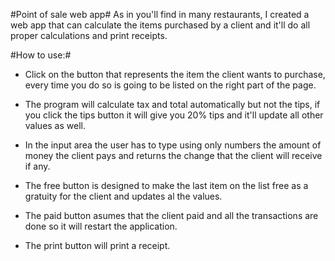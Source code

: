 #Point of sale web app#
As in you'll find in many restaurants, I created a web app that can calculate the items purchased by a client and it'll do all proper calculations and print receipts.

#How to use:#

- Click on the button that represents the item the client wants to purchase, every time you do so is going to be listed on the right part of the page.

- The program will calculate tax and total automatically but not the tips, if you click the tips button it will give you 20% tips and it'll update all other values as well.

- In the input area the user has to type using only numbers the amount of money the client pays and returns the change that the client will receive if any.

- The free button is designed to make the last item on the list free as a gratuity for the client and updates al the values.

- The paid button asumes that the client paid and all the transactions are done so it will restart the application.

- The print button will print a receipt.
